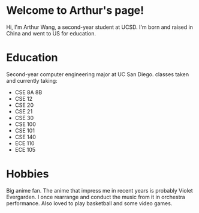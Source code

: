 # Welcome to Arthur's page!
Hi, I'm Arthur Wang, a second-year student at UCSD. I'm born and raised in China and went to US for education.

# Education
Second-year computer engineering major at UC San Diego. 
classes taken and currently taking:
- CSE 8A 8B
- CSE 12
- CSE 20
- CSE 21
- CSE 30
- CSE 100
- CSE 101
- CSE 140
- ECE 110
- ECE 105

# Hobbies
Big anime fan. The anime that impress me in recent years is probably Violet Evergarden. I once rearrange and conduct the music from it in orchestra performance.
Also loved to play basketball and some video games.